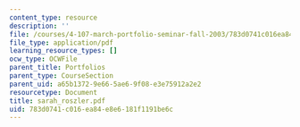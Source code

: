 ```yaml
---
content_type: resource
description: ''
file: /courses/4-107-march-portfolio-seminar-fall-2003/783d0741c016ea84e8e6181f1191be6c_sarah_roszler.pdf
file_type: application/pdf
learning_resource_types: []
ocw_type: OCWFile
parent_title: Portfolios
parent_type: CourseSection
parent_uid: a65b1372-9e66-5ae6-9f08-e3e75912a2e2
resourcetype: Document
title: sarah_roszler.pdf
uid: 783d0741-c016-ea84-e8e6-181f1191be6c
---
```

